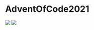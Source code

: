 # AdventOfCode2021

![](https://img.shields.io/badge/day%20📅-14-blue)
![](https://img.shields.io/badge/stars%20⭐-17-yellow)
